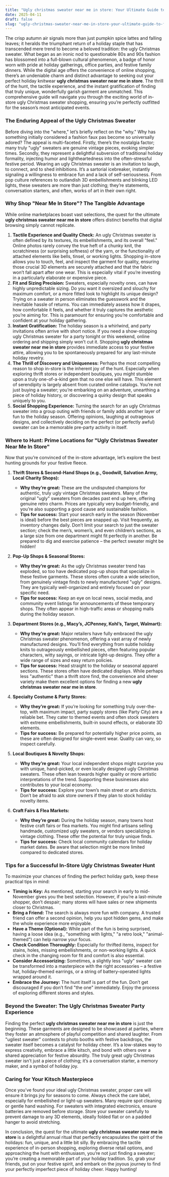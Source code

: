 ```yaml
---
title: "Ugly christmas sweater near me in store: Your Ultimate Guide to Finding the Perfect Festive Folly"
date: 2025-04-11
draft: false
slug: "ugly-christmas-sweater-near-me-in-store-your-ultimate-guide-to-finding-the-perfect-festive-folly" 
---
```


The crisp autumn air signals more than just pumpkin spice lattes and falling leaves; it heralds the triumphant return of a holiday staple that has transcended mere trend to become a beloved tradition: the ugly Christmas sweater. What began as an ironic nod to questionable 80s and 90s fashion has blossomed into a full-blown cultural phenomenon, a badge of honor worn with pride at holiday gatherings, office parties, and festive family dinners. While the digital age offers the convenience of online shopping, there’s an undeniable charm and distinct advantage to seeking out your perfect holiday knitwear **ugly christmas sweater near me in store**. The thrill of the hunt, the tactile experience, and the instant gratification of finding that truly unique, wonderfully garish garment are unmatched. This comprehensive guide will navigate you through the exciting world of in-store ugly Christmas sweater shopping, ensuring you’re perfectly outfitted for the season’s most anticipated events.

### The Enduring Appeal of the Ugly Christmas Sweater

Before diving into the "where," let’s briefly reflect on the "why." Why has something initially considered a fashion faux pas become so universally adored? The appeal is multi-faceted. Firstly, there’s the nostalgia factor; many truly "ugly" sweaters are genuine vintage pieces, evoking simpler times. Secondly, they represent a delightful subversion of traditional holiday formality, injecting humor and lightheartedness into the often-stressful festive period. Wearing an ugly Christmas sweater is an invitation to laugh, to connect, and to shed inhibitions. It’s a sartorial icebreaker, instantly signaling a willingness to embrace fun and a lack of self-seriousness. From pop culture references to outlandish 3D embellishments and blinking LED lights, these sweaters are more than just clothing; they’re statements, conversation starters, and often, works of art in their own right.

### Why Shop "Near Me In Store"? The Tangible Advantage

While online marketplaces boast vast selections, the quest for the ultimate **ugly christmas sweater near me in store** offers distinct benefits that digital browsing simply cannot replicate.

1. **Tactile Experience and Quality Check:** An ugly Christmas sweater is often defined by its textures, its embellishments, and its overall "feel." Online photos rarely convey the true heft of a chunky knit, the scratchiness (or surprising softness) of the yarn, or the functionality of attached elements like bells, tinsel, or working lights. Shopping in-store allows you to touch, feel, and inspect the garment for quality, ensuring those crucial 3D elements are securely attached and that the fabric won’t fall apart after one wear. This is especially vital if you’re investing in a particularly elaborate or expensive piece.
2. **Fit and Sizing Precision:** Sweaters, especially novelty ones, can have highly unpredictable sizing. Do you want it oversized and slouchy for maximum comfort, or a more fitted look to highlight its unique design? Trying on a sweater in person eliminates the guesswork and the inevitable hassle of returns. You can immediately assess how it drapes, how comfortable it feels, and whether it truly captures the aesthetic you’re aiming for. This is paramount for ensuring you’re comfortable and confident at your holiday gathering.
3. **Instant Gratification:** The holiday season is a whirlwind, and party invitations often arrive with short notice. If you need a show-stopping ugly Christmas sweater for a party tonight or this weekend, online ordering and shipping simply won’t cut it. Shopping **ugly christmas sweater near me in store** provides immediate access to your festive attire, allowing you to be spontaneously prepared for any last-minute holiday revelry.
4. **The Thrill of Discovery and Uniqueness:** Perhaps the most compelling reason to shop in-store is the inherent joy of the hunt. Especially when exploring thrift stores or independent boutiques, you might stumble upon a truly one-of-a-kind gem that no one else will have. This element of serendipity is largely absent from curated online catalogs. You’re not just buying a sweater; you’re embarking on an adventure, unearthing a piece of holiday history, or discovering a quirky design that speaks uniquely to you.
5. **Social Shopping Experience:** Turning the search for an ugly Christmas sweater into a group outing with friends or family adds another layer of fun to the holiday season. Offering opinions, laughing at outrageous designs, and collectively deciding on the perfect (or perfectly awful) sweater can be a memorable pre-party activity in itself.

### Where to Hunt: Prime Locations for "Ugly Christmas Sweater Near Me In Store"

Now that you’re convinced of the in-store advantage, let’s explore the best hunting grounds for your festive fleece.

1. **Thrift Stores & Second-Hand Shops (e.g., Goodwill, Salvation Army, Local Charity Shops):**

   * **Why they’re great:** These are the undisputed champions for authentic, truly ugly vintage Christmas sweaters. Many of the original "ugly" sweaters from decades past end up here, offering genuine retro charm. Prices are typically very budget-friendly, and you’re also supporting a good cause and sustainable fashion.
   * **Tips for success:** Start your search early in the season (November is ideal) before the best pieces are snapped up. Visit frequently, as inventory changes daily. Don’t limit your search to just the sweater section; check the men’s, women’s, and even children’s sections, as a large size from one department might fit perfectly in another. Be prepared to dig and exercise patience – the perfect sweater might be hidden!
2. **Pop-Up Shops & Seasonal Stores:**

   * **Why they’re great:** As the ugly Christmas sweater trend has exploded, so too have dedicated pop-up shops that specialize in these festive garments. These stores often curate a wide selection, from genuinely vintage finds to newly manufactured "ugly" designs. They are typically well-organized and entirely focused on your specific need.
   * **Tips for success:** Keep an eye on local news, social media, and community event listings for announcements of these temporary shops. They often appear in high-traffic areas or shopping malls during the holiday season.
3. **Department Stores (e.g., Macy’s, JCPenney, Kohl’s, Target, Walmart):**

   * **Why they’re great:** Major retailers have fully embraced the ugly Christmas sweater phenomenon, offering a vast array of newly manufactured designs. You’ll find everything from subtle holiday knits to outrageously embellished pieces, often featuring popular characters, witty sayings, or intricate light-up designs. They offer a wide range of sizes and easy return policies.
   * **Tips for success:** Head straight to the holiday or seasonal apparel sections. These stores often have dedicated displays. While perhaps less "authentic" than a thrift store find, the convenience and sheer variety make them excellent options for finding a new **ugly christmas sweater near me in store**.
4. **Specialty Costume & Party Stores:**

   * **Why they’re great:** If you’re looking for something truly over-the-top, with maximum impact, party supply stores (like Party City) are a reliable bet. They cater to themed events and often stock sweaters with extreme embellishments, built-in sound effects, or elaborate 3D elements.
   * **Tips for success:** Be prepared for potentially higher price points, as these are often designed for single-event wear. Quality can vary, so inspect carefully.
5. **Local Boutiques & Novelty Shops:**

   * **Why they’re great:** Your local independent shops might surprise you with unique, hand-picked, or even locally designed ugly Christmas sweaters. These often lean towards higher quality or more artistic interpretations of the trend. Supporting these businesses also contributes to your local economy.
   * **Tips for success:** Explore your town’s main street or arts districts. Don’t be afraid to ask store owners if they plan to stock holiday novelty items.
6. **Craft Fairs & Flea Markets:**

   * **Why they’re great:** During the holiday season, many towns host festive craft fairs or flea markets. You might find artisans selling handmade, customized ugly sweaters, or vendors specializing in vintage clothing. These offer the potential for truly unique finds.
   * **Tips for success:** Check local community calendars for holiday market dates. Be aware that selection might be more limited compared to dedicated stores.

### Tips for a Successful In-Store Ugly Christmas Sweater Hunt

To maximize your chances of finding the perfect holiday garb, keep these practical tips in mind:

* **Timing is Key:** As mentioned, starting your search in early to mid-November gives you the best selection. However, if you’re a last-minute shopper, don’t despair; many stores will have sales or new shipments closer to Christmas.
* **Bring a Friend:** The search is always more fun with company. A trusted friend can offer a second opinion, help you spot hidden gems, and make the whole experience more enjoyable.
* **Have a Theme (Optional):** While part of the fun is being surprised, having a loose idea (e.g., "something with lights," "a retro look," "animal-themed") can help narrow your focus.
* **Check Condition Thoroughly:** Especially for thrifted items, inspect for stains, holes, missing embellishments, or non-working lights. A quick check in the changing room for fit and comfort is also essential.
* **Consider Accessorizing:** Sometimes, a slightly less "ugly" sweater can be transformed into a masterpiece with the right accessories – a festive hat, holiday-themed earrings, or a string of battery-operated lights wrapped around it.
* **Embrace the Journey:** The hunt itself is part of the fun. Don’t get discouraged if you don’t find "the one" immediately. Enjoy the process of exploring different stores and styles.

### Beyond the Sweater: The Ugly Christmas Sweater Party Experience

Finding the perfect **ugly christmas sweater near me in store** is just the beginning. These garments are designed to be showcased at parties, where they foster an atmosphere of playful competition and shared laughter. From "ugliest sweater" contests to photo booths with festive backdrops, the sweater itself becomes a catalyst for holiday cheer. It’s a low-stakes way to express creativity, embrace a little kitsch, and bond with others over a shared appreciation for festive absurdity. The truly great ugly Christmas sweater isn’t just a piece of clothing; it’s a conversation starter, a memory maker, and a symbol of holiday joy.

### Caring for Your Kitsch Masterpiece

Once you’ve found your ideal ugly Christmas sweater, proper care will ensure it brings joy for seasons to come. Always check the care label, especially for embellished or light-up sweaters. Many require spot cleaning or gentle hand washing. For sweaters with integrated electronics, ensure batteries are removed before storage. Store your sweater carefully to prevent damage to any 3D elements, ideally folded flat or on a padded hanger to avoid stretching.

In conclusion, the quest for the ultimate **ugly christmas sweater near me in store** is a delightful annual ritual that perfectly encapsulates the spirit of the holidays: fun, unique, and a little bit silly. By embracing the tactile experience of in-person shopping, exploring diverse retail options, and approaching the hunt with enthusiasm, you’re not just finding a sweater; you’re creating a memorable part of your holiday tradition. So, grab your friends, put on your festive spirit, and embark on the joyous journey to find your perfectly imperfect piece of holiday cheer. Happy hunting!